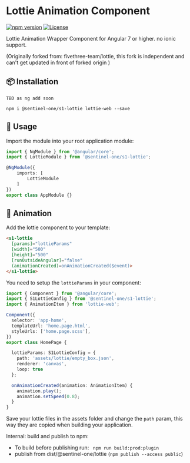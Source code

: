 # Lottie Animation Component

[![npm version](https://d25lcipzij17d.cloudfront.net/badge.svg?id=js&type=6&v=0.1.3&x2=0)](https://www.npmjs.com/package/@sentinel-one/s1-lottie)
[![License](https://img.shields.io/badge/License-MIT-green.svg)](https://github.com/Sentinel-One/lottie/blob/master/LICENSE)

Lottie Animation Wrapper Component for Angular 7 or higher. no ionic support.

(Originally forked from: fivethree-team/lottie, this fork is independent and can't get updated in front of forked origin )

## 📦 Installation

```console
TBD as ng add soon

npm i @sentinel-one/s1-lottie lottie-web --save
```

## 🔨 Usage
Import the module into your root application module:

```typescript
import { NgModule } from '@angular/core';
import { LottieModule } from '@sentinel-one/s1-lottie';

@NgModule({
    imports: [
        LottieModule
    ]
})
export class AppModule {}
```

## 🦄 Animation

Add the lottie component to your template:

```html
<s1-lottie
  [params]="lottieParams"
  [width]="500"
  [height]="500"
  [runOutsideAngular]="false"
  (animationCreated)=onAnimationCreated($event)>
</s1-lottie>
```

You need to setup the `lottieParams` in your component:

```typescript
import { Component } from '@angular/core';
import { S1LottieConfig } from '@sentinel-one/s1-lottie';
import { AnimationItem } from 'lottie-web';

Component({
  selector: 'app-home',
  templateUrl: 'home.page.html',
  styleUrls: ['home.page.scss'],
})
export class HomePage {

  lottieParams: S1LottieConfig = {
    path: 'assets/lottie/empty_box.json',
    renderer: 'canvas',
    loop: true
  };

  onAnimationCreated(animation: AnimationItem) {
    animation.play();
    animation.setSpeed(0.8);
  }
}
```

Save your lottie files in the assets folder and change the `path` param, this way they are copied when building your application.

Internal: build and publish to npm:
- To build before publishing run:
 ` npm run build:prod:plugin`
 - publish from dist/@sentinel-one/lottie (`npm publish --access public`)
